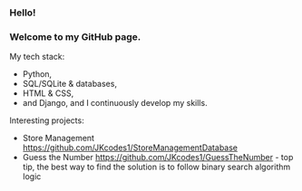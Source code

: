### **Hello!**

### Welcome to my GitHub page. 

My tech stack: 
* Python, 
* SQL/SQLite & databases, 
* HTML & CSS, 
* and Django, 
and I continuously develop my skills.

Interesting projects:
* Store Management https://github.com/JKcodes1/StoreManagementDatabase
* Guess the Number https://github.com/JKcodes1/GuessTheNumber - top tip, the best way to find the solution is to follow binary search algorithm logic



